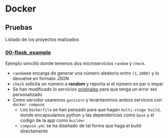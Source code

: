 # Docker

## Pruebas
Listado de los proyectos realizados

### [00-flask_example](./content/00-flask_example/)
Ejemplo sencillo donde tenemos dos microservicios `random` y `check`.
- `random`se encarga de generar una número aleatorio entre `(1,1000)` y lo devuelve en formato JSON
- `check` solicita un número a **random** y reporta si el número es par o impar
- Se han modificado lo servicios [originales](../python/content/microservices/) para que tenga un error `404` personalizado
- Como servidor usaremos `gunicorn` y levantaremos ambos servicios con `docker compose`
    - Los `Dockerfile` se han pensado para que hagan `multi-stage build`, donde encapsulamos python y las dependencias como `base` y el codigo de la app como `builder`
    - `compose.yml` se ha diseñado de tal forma que haga el build directamente